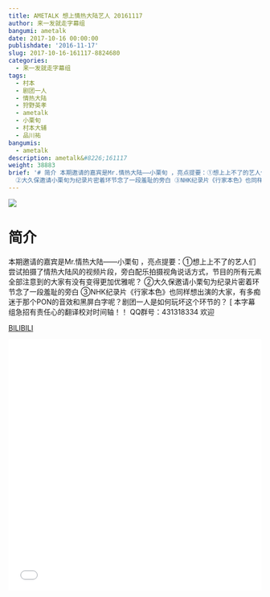 ```yaml
---
title: AMETALK 想上情热大陆艺人 20161117
author: 来一发就走字幕组
bangumi: ametalk
date: 2017-10-16 00:00:00
publishdate: '2016-11-17'
slug: 2017-10-16-161117-8824680
categories:
  - 来一发就走字幕组
tags:
  - 村本
  - 剧团一人
  - 情热大陆
  - 狩野英孝
  - ametalk
  - 小栗旬
  - 村本大辅
  - 品川祐
bangumis:
  - ametalk
description: ametalk&#8226;161117
weight: 38883
brief: '# 简介 本期邀请的嘉宾是Mr.情热大陆——小栗旬 ，亮点提要：①想上上不了的艺人们尝试拍摄了情热大陆风的视频片段，旁白配乐拍摄视角说话方式，节目的所有元素全部注意到的大家有没有变得更加优雅呢？
  ②大久保邀请小栗旬为纪录片密着环节念了一段羞耻的旁白 ③NHK纪录片《行家本色》也同样想出演的大家，有多痴迷于那个PON的音效和黑屏白字呢？剧团一人是如何玩坏这个环节的？'
---
```


![](https://i.imgur.com/bNOZQi2.jpg)

# 简介  
 本期邀请的嘉宾是Mr.情热大陆——小栗旬 ，亮点提要：①想上上不了的艺人们尝试拍摄了情热大陆风的视频片段，旁白配乐拍摄视角说话方式，节目的所有元素全部注意到的大家有没有变得更加优雅呢？ ②大久保邀请小栗旬为纪录片密着环节念了一段羞耻的旁白 ③NHK纪录片《行家本色》也同样想出演的大家，有多痴迷于那个PON的音效和黑屏白字呢？剧团一人是如何玩坏这个环节的？
[ 本字幕组急招有责任心的翻译校对时间轴！！ QQ群号：431318334 欢迎

  [BILIBILI](https://www.bilibili.com/video/av8824680/)


<div class="vcontainer">  <iframe class='video' src="//www.bilibili.com/blackboard/player.html?aid=8824680" width="100%" height="500" frameborder="0" allowfullscreen="allowfullscreen"></iframe></div>
